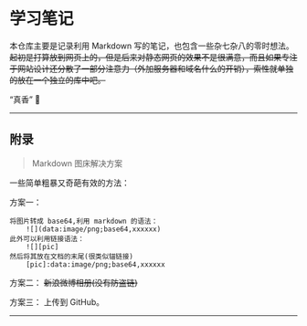 # 学习笔记

本仓库主要是记录利用 Markdown 写的笔记，也包含一些杂七杂八的零时想法。~~起初是打算放到网页上的，但是后来对静态网页的效果不是很满意，而且如果专注于网站设计还分散了一部分注意力（外加服务器和域名什么的开销），索性就单独的放在一个独立的库中吧。~~

“真香”  :pig:

------

## 附录

> Markdown 图床解决方案

一些简单粗暴又奇葩有效的方法：
    
方案一：
```
将图片转成 base64,利用 markdown 的语法：
    ![](data:image/png;base64,xxxxxx)
此外可以利用链接语法：
    ![][pic]
然后将其放在文档的末尾(很类似锚链接)
    [pic]:data:image/png;base64,xxxxxx
```
    
方案二：
        ~~新浪微博相册(没有防盗链)~~
    
方案三：
        上传到 GitHub。

---